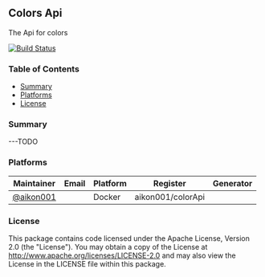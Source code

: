 ## Colors Api
The Api for colors

[![Build Status](https://travis.ibm.com/Liz-Furlan/starter-basic.svg?token=mRtpopMofh1kN3mEA6W5&branch=master)]()

### Table of Contents
* [Summary](#summary)
* [Platforms](#platforms)
* [License](#license)

### Summary
---TODO

### Platforms
| Maintainer | Email | Platform | Register | Generator |
| ---------- | ----- | -------- | -------- | --------- |
| [@aikon001](https://github.com/aikon001 "@aikon001") | | Docker | aikon001/colorApi |

### License
This package contains code licensed under the Apache License, Version 2.0 (the "License"). You may obtain a copy of the License at http://www.apache.org/licenses/LICENSE-2.0 and may also view the License in the LICENSE file within this package.
